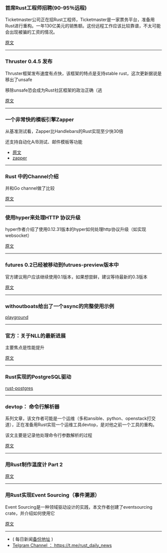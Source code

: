 ### 首席Rust工程师招聘(90-95％远程)

Ticketmaster公司正在招Rust工程师，Ticketmaster是一家票务平台，准备用Rust进行重构。一年130亿美元的销售额。这份远程工作应该比较靠谱，不太可能会出现被骗的工资的情况。

[原文](https://www.reddit.com/r/rust/comments/8u43wi/9095_remote_principal_rust_engineer_ticketmaster/)

---

### Thruster 0.4.5 发布

Thruster框架发布速度有点快，该框架的特点是支持stable rust，这次更新据说是移出了unsafe

移除unsafe恐会成为Rust社区框架的政治正确（逃

[原文](https://www.reddit.com/r/rust/comments/8u4osc/thruster_045_safe_and_running_on_stable/)

---

### 一个非常快的模板引擎Zapper

从基准测试看，Zapper比Handlebars的Rust实现至少快30倍

还支持自动化A/B测试、邮件模板等功能

- [原文](https://ceres1.space/posts/zapper/)
- [zapper](https://github.com/coder543/zapper)

---

### Rust 中的Channel介绍

并和Go channel做了比较

[原文](https://gsquire.github.io/static/post/a-rusty-go-at-channels/)

---

### 使用hyper来处理HTTP 协议升级

hyper作者介绍了使用0.12.31版本的hyper如何处理http协议升级（如实现websocket）

[原文](http://seanmonstar.com/post/175280388657/better-http-upgrades-with-hyper)

---

### futures 0.2已经被移动到futrues-preview版本中

官方建议用户应该继续使用0.1版本，如果想尝鲜，建议等待最新的0.3版本

[原文](https://users.rust-lang.org/t/futures-0-2-has-been-moved-to-futures-preview/18329)

---

### withoutboats给出了一个async的完整使用示例

[playground](https://play.rust-lang.org/?gist=64948b551d024a89d88cdaee65371a05&version=nightly&mode=debug)

---

### 官方：关于NLL的最新进展

主要焦点是性能提升

[原文](https://internals.rust-lang.org/t/help-us-get-non-lexical-lifetimes-nll-over-the-finish-line/7807/2?u=nikomatsakis)

---

### Rust实现的PostgreSQL驱动

[rust-postgres](https://github.com/sfackler/rust-postgres)

---

### devtop： 命令行解析器

系列文章，该文作者可能是一个运维（多和ansible、python、openstack打交道），正在准备用Rust实现一个运维工具devtop，是对他之前一个工具的重构。

该文主要是记录他处理命令行参数解析的过程

[原文](https://medium.com/journey-to-rust/devtop-command-line-parser-f08b72b02bea)

---

### 用Rust制作温度计 Part 2

[原文](https://www.robertvojta.com/rust-thermometer-part-2/)

---

### 用Rust实现Event Sourcing（事件溯源）

Event Sourcing是一种领域驱动设计的实践，本文作者创建了eventsourcing crate，并介绍如何使用它

[原文](https://medium.com/@KevinHoffman/building-an-event-sourcing-crate-for-rust-2c4294eea165)

---

- ( 每日新闻[备份地址](https://github.com/RustStudy/rust_daily_news) )
- [Telgram Channel ： https://t.me/rust_daily_news ](https://t.me/rust_daily_news )
